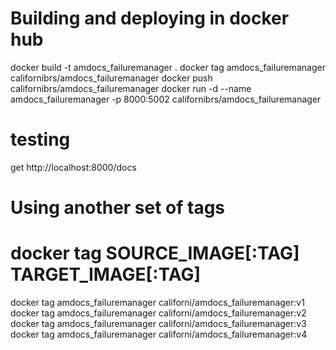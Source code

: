 # Building and deploying in docker hub
docker build -t amdocs_failuremanager .
docker tag amdocs_failuremanager californibrs/amdocs_failuremanager
docker push californibrs/amdocs_failuremanager
docker run -d --name amdocs_failuremanager -p 8000:5002 californibrs/amdocs_failuremanager

# testing
get http://localhost:8000/docs


# Using another set of tags
# docker tag SOURCE_IMAGE[:TAG] TARGET_IMAGE[:TAG]
docker tag amdocs_failuremanager californi/amdocs_failuremanager:v1
docker tag amdocs_failuremanager californi/amdocs_failuremanager:v2
docker tag amdocs_failuremanager californi/amdocs_failuremanager:v3
docker tag amdocs_failuremanager californi/amdocs_failuremanager:v4